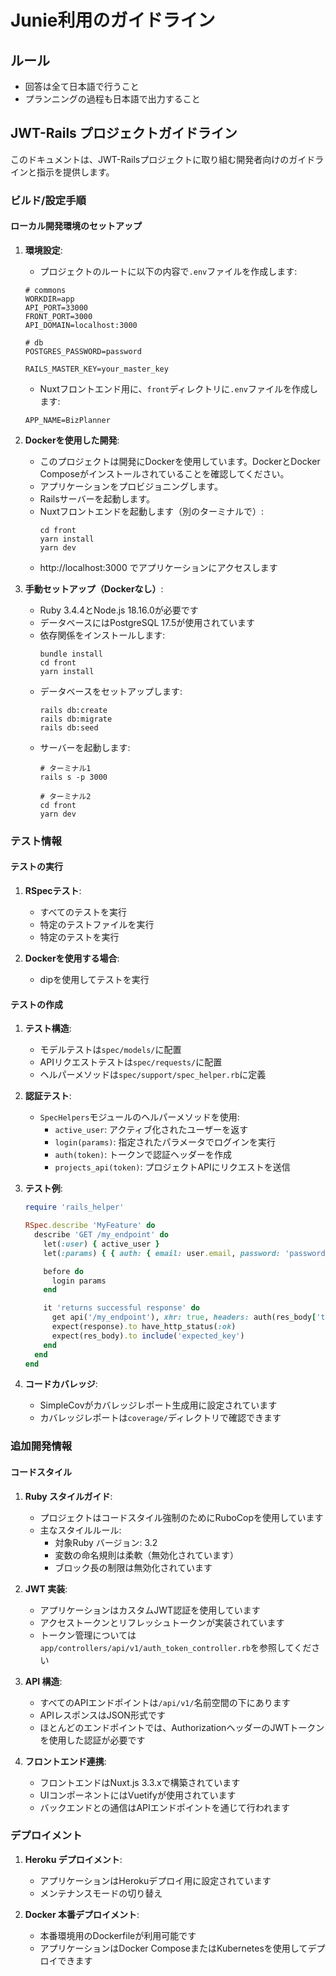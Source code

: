 # Junie利用のガイドライン

## ルール

- 回答は全て日本語で行うこと
- プランニングの過程も日本語で出力すること

## JWT-Rails プロジェクトガイドライン

このドキュメントは、JWT-Railsプロジェクトに取り組む開発者向けのガイドラインと指示を提供します。

### ビルド/設定手順

#### ローカル開発環境のセットアップ

1. **環境設定**:
   - プロジェクトのルートに以下の内容で`.env`ファイルを作成します:
   ```
   # commons
   WORKDIR=app
   API_PORT=33000
   FRONT_PORT=3000
   API_DOMAIN=localhost:3000

   # db
   POSTGRES_PASSWORD=password

   RAILS_MASTER_KEY=your_master_key
   ```

   - Nuxtフロントエンド用に、`front`ディレクトリに`.env`ファイルを作成します:
   ```
   APP_NAME=BizPlanner
   ```

2. **Dockerを使用した開発**:
   - このプロジェクトは開発にDockerを使用しています。DockerとDocker Composeがインストールされていることを確認してください。
   - アプリケーションをプロビジョニングします。
   - Railsサーバーを起動します。
   - Nuxtフロントエンドを起動します（別のターミナルで）:
     ```
     cd front
     yarn install
     yarn dev
     ```
   - http://localhost:3000 でアプリケーションにアクセスします

3. **手動セットアップ（Dockerなし）**:
   - Ruby 3.4.4とNode.js 18.16.0が必要です
   - データベースにはPostgreSQL 17.5が使用されています
   - 依存関係をインストールします:
     ```
     bundle install
     cd front
     yarn install
     ```
   - データベースをセットアップします:
     ```
     rails db:create
     rails db:migrate
     rails db:seed
     ```
   - サーバーを起動します:
     ```
     # ターミナル1
     rails s -p 3000

     # ターミナル2
     cd front
     yarn dev
     ```

### テスト情報

#### テストの実行

1. **RSpecテスト**:
   - すべてのテストを実行
   - 特定のテストファイルを実行
   - 特定のテストを実行

2. **Dockerを使用する場合**:
   - dipを使用してテストを実行

#### テストの作成

1. **テスト構造**:
   - モデルテストは`spec/models/`に配置
   - APIリクエストテストは`spec/requests/`に配置
   - ヘルパーメソッドは`spec/support/spec_helper.rb`に定義

2. **認証テスト**:
   - `SpecHelpers`モジュールのヘルパーメソッドを使用:
     - `active_user`: アクティブ化されたユーザーを返す
     - `login(params)`: 指定されたパラメータでログインを実行
     - `auth(token)`: トークンで認証ヘッダーを作成
     - `projects_api(token)`: プロジェクトAPIにリクエストを送信

3. **テスト例**:
   ```ruby
   require 'rails_helper'

   RSpec.describe 'MyFeature' do
     describe 'GET /my_endpoint' do
       let(:user) { active_user }
       let(:params) { { auth: { email: user.email, password: 'password' } } }

       before do
         login params
       end

       it 'returns successful response' do
         get api('/my_endpoint'), xhr: true, headers: auth(res_body['token'])
         expect(response).to have_http_status(:ok)
         expect(res_body).to include('expected_key')
       end
     end
   end
   ```

4. **コードカバレッジ**:
   - SimpleCovがカバレッジレポート生成用に設定されています
   - カバレッジレポートは`coverage/`ディレクトリで確認できます

### 追加開発情報

#### コードスタイル

1. **Ruby スタイルガイド**:
   - プロジェクトはコードスタイル強制のためにRuboCopを使用しています
   - 主なスタイルルール:
     - 対象Ruby バージョン: 3.2
     - 変数の命名規則は柔軟（無効化されています）
     - ブロック長の制限は無効化されています

2. **JWT 実装**:
   - アプリケーションはカスタムJWT認証を使用しています
   - アクセストークンとリフレッシュトークンが実装されています
   - トークン管理については`app/controllers/api/v1/auth_token_controller.rb`を参照してください

3. **API 構造**:
   - すべてのAPIエンドポイントは`/api/v1/`名前空間の下にあります
   - APIレスポンスはJSON形式です
   - ほとんどのエンドポイントでは、AuthorizationヘッダーのJWTトークンを使用した認証が必要です

4. **フロントエンド連携**:
   - フロントエンドはNuxt.js 3.3.xで構築されています
   - UIコンポーネントにはVuetifyが使用されています
   - バックエンドとの通信はAPIエンドポイントを通じて行われます

### デプロイメント

1. **Heroku デプロイメント**:
   - アプリケーションはHerokuデプロイ用に設定されています
   - メンテナンスモードの切り替え

2. **Docker 本番デプロイメント**:
   - 本番環境用のDockerfileが利用可能です
   - アプリケーションはDocker ComposeまたはKubernetesを使用してデプロイできます
